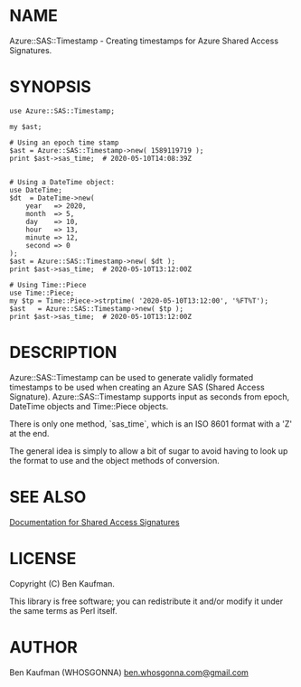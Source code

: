 # NAME

Azure::SAS::Timestamp - Creating timestamps for Azure Shared Access Signatures.

# SYNOPSIS

    use Azure::SAS::Timestamp;
    
    my $ast;

    # Using an epoch time stamp
    $ast = Azure::SAS::Timestamp->new( 1589119719 );
    print $ast->sas_time;  # 2020-05-10T14:08:39Z
    
    
    # Using a DateTime object:
    use DateTime;
    $dt  = DateTime->new(
        year   => 2020,
        month  => 5,
        day    => 10,
        hour   => 13,
        minute => 12,
        second => 0
    );
    $ast = Azure::SAS::Timestamp->new( $dt ); 
    print $ast->sas_time;  # 2020-05-10T13:12:00Z
    
    # Using Time::Piece
    use Time::Piece;
    my $tp = Time::Piece->strptime( '2020-05-10T13:12:00', '%FT%T');
    $ast   = Azure::SAS::Timestamp->new( $tp );
    print $ast->sas_time;  # 2020-05-10T13:12:00Z

# DESCRIPTION

Azure::SAS::Timestamp can be used to generate validly formated timestamps to
be used when creating an Azure SAS (Shared Access Signature).
Azure::SAS::Timestamp supports input as seconds from epoch, DateTime objects
and Time::Piece objects.

There is only one method, \`sas\_time\`, which is an ISO 8601 format with a 'Z'
at the end.

The general idea is simply to allow a bit of sugar to avoid having to look up
the format to use and the object methods of conversion.

# SEE ALSO

[Documentation for Shared Access Signatures
](https://docs.microsoft.com/en-us/rest/api/storageservices/create-service-sas)

# LICENSE

Copyright (C) Ben Kaufman.

This library is free software; you can redistribute it and/or modify it under 
the same terms as Perl itself.

# AUTHOR

Ben Kaufman (WHOSGONNA) ben.whosgonna.com@gmail.com
